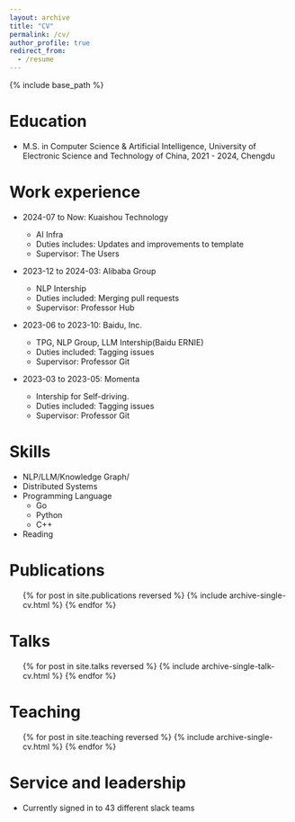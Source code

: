 ```yaml
---
layout: archive
title: "CV"
permalink: /cv/
author_profile: true
redirect_from:
  - /resume
---
```


{% include base_path %}

Education
======
* M.S. in Computer Science & Artificial Intelligence, University of Electronic Science and Technology of China, 2021 - 2024, Chengdu

Work experience
======
* 2024-07 to Now: Kuaishou Technology
  * AI Infra
  * Duties includes: Updates and improvements to template
  * Supervisor: The Users

* 2023-12 to 2024-03: Alibaba Group
  * NLP Intership
  * Duties included: Merging pull requests
  * Supervisor: Professor Hub

* 2023-06 to 2023-10: Baidu, Inc. 
  * TPG, NLP Group, LLM Intership(Baidu ERNIE)
  * Duties included: Tagging issues
  * Supervisor: Professor Git
  
* 2023-03 to 2023-05: Momenta 
  * Intership for Self-driving.
  * Duties included: Tagging issues
  * Supervisor: Professor Git

Skills
======
* NLP/LLM/Knowledge Graph/
* Distributed Systems
* Programming Language
  * Go
  * Python
  * C++
* Reading

Publications
======
  <ul>{% for post in site.publications reversed %}
    {% include archive-single-cv.html %}
  {% endfor %}</ul>
  
Talks
======
  <ul>{% for post in site.talks reversed %}
    {% include archive-single-talk-cv.html  %}
  {% endfor %}</ul>
  
Teaching
======
  <ul>{% for post in site.teaching reversed %}
    {% include archive-single-cv.html %}
  {% endfor %}</ul>
  
Service and leadership
======
* Currently signed in to 43 different slack teams
